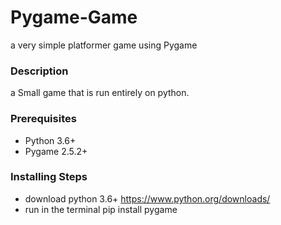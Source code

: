 # Pygame-Game
a very simple platformer game using Pygame

### Description
a Small game that is run entirely on python. 

### Prerequisites
 - Python 3.6+ 
 - Pygame 2.5.2+

### Installing Steps
- download python 3.6+ https://www.python.org/downloads/
- run in the terminal pip install pygame

